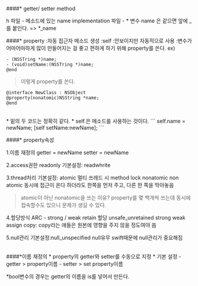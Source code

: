 ####* getter/ setter method

h 파일 - 메소드에 있는 name
implementation 파일 - * 변수 name 은 같으면 앞에 _를 붙인다. =>  *_name

####* property
:자동 접근자 메소드 생성 
:self
:안보이지만 자동적으로 사용
:변수가 어마어마하게 많이 만들어지는 걸 좋고 편하게 하기 위해  property를 쓴다.
ex) 
```
- (NSSTring *)name;
- (void)setName:(NSSTring *)name;
@end
```

>이렇게 property를 쓴다.

```
@interface NewClass : NSObject
@property(nonatomic)NSString *name;
@end
```



<br>
* 밑의 두 코드는 정확히 같다.
* self.은 메소드를 사용하는 것이다.
```
self.name = newName;
[self setName:newName];
```

####* property속성

1.이름 재정의
getter = newName
setter = newName

2.access권한
readonly
기본설정: readwhrite

3.thread처리
기본설정: atomic 멀티 쓰레드 시 method lock
nonatomic non atomic
동시에 접근이 온다 하더라도 한쪽을 먼저 주고, 다른 한 쪽을 막아놓음

> atomic이 아닌 nonatomic을 쓰는 이유?
property를 몇 백개씩 쓰는데 동시에 접속할수도 있으니 문제가 생길 수 있다.


4.할당방식
ARC - strong / weak
retain 할당
unsafe_unretained
strong
weak
assign
copy: copy라는 애들은 원본에 영향을 주지 않을 정도여야 씀 

5.null관리
기본설정:null_unspecified
null유무
swift때문에 null관리가 중요해짐



<br>
####*이름 재정의
* property의 getter와 setter를 수동으로 지정
* 기본 설정
- getter > property이름
- setter > set property이름

*bool변수의 경우는 getter의 이름을 is를 넣어서 만든다.

















<br>
